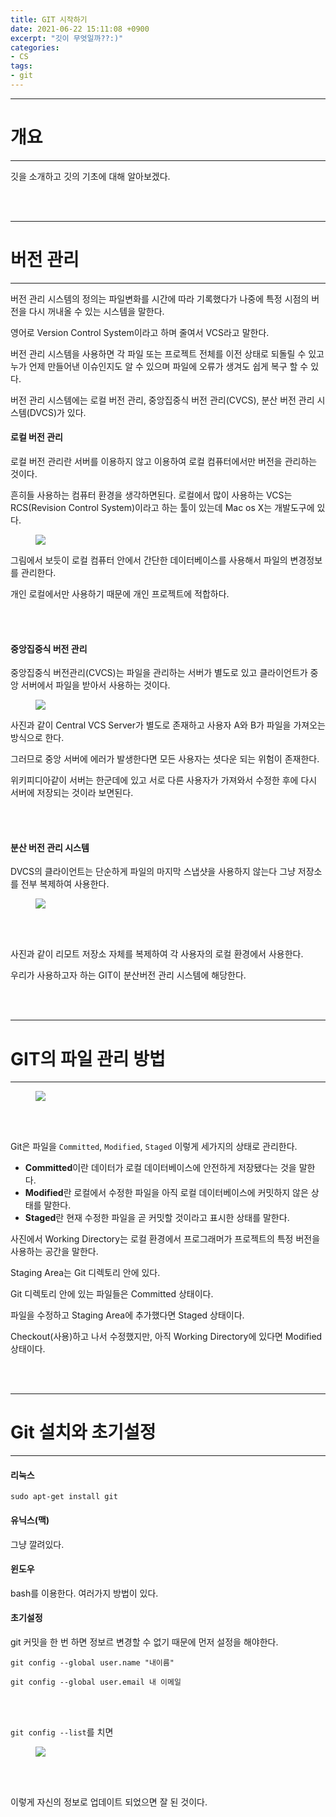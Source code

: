 ```yaml
---
title: GIT 시작하기
date: 2021-06-22 15:11:08 +0900
excerpt: "깃이 무엇일까??:)"
categories:
- CS
tags: 
- git
---
```


---

# 개요

---

깃을 소개하고 깃의 기초에 대해 알아보겠다.

<br />
<br />

---

# 버전 관리

---

버전 관리 시스템의 정의는 파일변화를 시간에 따라 기록했다가 나중에 특정 시점의 버전을 다시 꺼내올 수 있는 시스템을 말한다.

영어로 Version Control System이라고 하며 줄여서 VCS라고 말한다.

버전 관리 시스템을 사용하면 각 파일 또는 프로젝트 전체를 이전 상태로 되돌릴 수 있고 누가 언제 만들어낸 이슈인지도 알 수 있으며 파일에 오류가 생겨도 쉽게 복구 할 수 있다.

버전 관리 시스템에는 로컬 버전 관리, 중앙집중식 버전 관리(CVCS), 분산 버전 관리 시스템(DVCS)가 있다.

#### 로컬 버전 관리

로컬 버전 관리란 서버를 이용하지 않고 이용하여 로컬 컴퓨터에서만 버전을 관리하는 것이다. 

흔히들 사용하는 컴퓨터 환경을 생각하면된다. 로컬에서 많이 사용하는 VCS는 RCS(Revision Control System)이라고 하는 툴이 있는데 Mac os X는 개발도구에 있다.

<figure>
	<a href="https://user-images.githubusercontent.com/79088896/123038361-343c9580-d42b-11eb-8a4c-b64654f59df1.png">
		<img src="https://user-images.githubusercontent.com/79088896/123038361-343c9580-d42b-11eb-8a4c-b64654f59df1.png" class="w8" />
	</a>
</figure>

그림에서 보듯이 로컬 컴퓨터 안에서 간단한 데이터베이스를 사용해서 파일의 변경정보를 관리한다.

개인 로컬에서만 사용하기 때문에 개인 프로젝트에 적합하다.

<br />
<br />

#### 중앙집중식 버전 관리

중앙집중식 버전관리(CVCS)는 파일을 관리하는 서버가 별도로 있고 클라이언트가 중앙 서버에서 파일을 받아서 사용하는 것이다.

<figure>
	<a href="https://user-images.githubusercontent.com/79088896/123039749-a910cf00-d42d-11eb-87d1-4bdfdea2f33f.png">
		<img src="https://user-images.githubusercontent.com/79088896/123039749-a910cf00-d42d-11eb-87d1-4bdfdea2f33f.png" class="w8" />
	</a>
</figure>

사진과 같이 Central VCS Server가 별도로 존재하고 사용자 A와 B가 파일을 가져오는 방식으로 한다.

그러므로 중앙 서버에 에러가 발생한다면 모든 사용자는 셧다운 되는 위험이 존재한다.

위키피디아같이 서버는 한군데에 있고 서로 다른 사용자가 가져와서 수정한 후에 다시 서버에 저장되는 것이라 보면된다.

<br />
<br />


#### 분산 버전 관리 시스템



DVCS의 클라이언트는 단순하게 파일의 마지막 스냅샷을 사용하지 않는다 그냥 저장소를 전부 복제하여 사용한다.

<figure>
	<a href="https://user-images.githubusercontent.com/79088896/123040306-829f6380-d42e-11eb-8e52-8819ce7c196c.png">
		<img src="https://user-images.githubusercontent.com/79088896/123040306-829f6380-d42e-11eb-8e52-8819ce7c196c.png" class="w8" />
	</a>
</figure>

<br />
<br />

사진과 같이 리모트 저장소 자체를 복제하여 각 사용자의 로컬 환경에서 사용한다. 

우리가 사용하고자 하는 GIT이 분산버전 관리 시스템에 해당한다.

<br />
<br />

---

# GIT의 파일 관리 방법

---

<figure>
	<a href="https://user-images.githubusercontent.com/79088896/123040931-8a133c80-d42f-11eb-844a-53d25167460d.png">
		<img src="https://user-images.githubusercontent.com/79088896/123040931-8a133c80-d42f-11eb-844a-53d25167460d.png" class="w8" />
	</a>
</figure>

<br />
<br />

Git은 파일을 `Committed`, `Modified`, `Staged` 이렇게 세가지의 상태로 관리한다. 

* **Committed**이란 데이터가 로컬 데이터베이스에 안전하게 저장됐다는 것을 말한다.
* **Modified**란 로컬에서 수정한 파일을 아직 로컬 데이터베이스에 커밋하지 않은 상태를 말한다.
* **Staged**란 현재 수정한 파일을 곧 커밋할 것이라고 표시한 상태를 말한다.

사진에서 Working Directory는 로컬 환경에서 프로그래머가 프로젝트의 특정 버전을 사용하는 공간을 말한다.

Staging Area는 Git 디렉토리 안에 있다. 

Git 디렉토리 안에 있는 파일들은 Committed 상태이다.

파일을 수정하고 Staging Area에 추가했다면 Staged 상태이다.

Checkout(사용)하고 나서 수정했지만, 아직 Working Directory에 있다면 Modified 상태이다.

<br />
<br />

---

# Git 설치와 초기설정

---

#### 리눅스

`sudo apt-get install git`

#### 유닉스(맥)

그냥 깔려있다.

#### 윈도우

bash를 이용한다. 여러가지 방법이 있다.

#### 초기설정

git 커밋을 한 번 하면 정보르 변경할 수 없기 때문에 먼저 설정을 해야한다.

`git config --global user.name "내이름"`

`git config --global user.email 내 이메일`

<br />
<br />

`git config --list`를 치면

<figure>
	<a href="https://user-images.githubusercontent.com/79088896/123191544-622de280-d4dc-11eb-9ec8-ef155aa86daa.png">
		<img src="https://user-images.githubusercontent.com/79088896/123191544-622de280-d4dc-11eb-9ec8-ef155aa86daa.png" class="w8" />
	</a>
</figure>

<br />
<br />

이렇게 자신의 정보로 업데이트 되었으면 잘 된 것이다.


